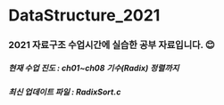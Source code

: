 # DataStructure_2021
<h3> 2021 자료구조 수업시간에 실습한 공부 자료입니다. 😊 </h3>
<h5> 현재 수업 진도 : ch01~ch08 기수(Radix) 정렬까지 </h5>
<h5> 최신 업데이트 파일 : RadixSort.c </h5> 

